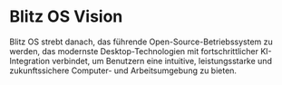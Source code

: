 # Blitz OS Vision
Blitz OS strebt danach, das führende Open-Source-Betriebssystem zu werden, das modernste Desktop-Technologien mit fortschrittlicher KI-Integration verbindet, um Benutzern eine intuitive, leistungsstarke und zukunftssichere Computer- und Arbeitsumgebung zu bieten.

